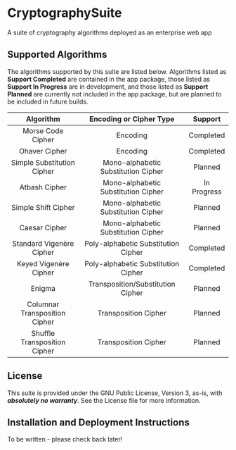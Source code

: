 # CryptographySuite
A suite of cryptography algorithms deployed as an enterprise web app

## Supported Algorithms
The algorithms supported by this suite are listed below. Algorithms listed as **Support Completed** are contained in
the app package, those listed as **Support In Progress** are in development, and those listed as **Support Planned** 
are currently not included in the app package, but are planned to be included in future builds.

|               Algorithm                |       Encoding or Cipher Type       |   Support   |
|:--------------------------------------:|:-----------------------------------:|:-----------:|
|           Morse Code Cipher            |              Encoding               |  Completed  |
|             Ohaver Cipher              |              Encoding               |  Completed  |
|       Simple Substitution Cipher       | Mono-alphabetic Substitution Cipher |   Planned   |
|             Atbash Cipher              | Mono-alphabetic Substitution Cipher | In Progress |
|          Simple Shift Cipher           | Mono-alphabetic Substitution Cipher |   Planned   |
|             Caesar Cipher              | Mono-alphabetic Substitution Cipher |   Planned   |
|    Standard Vigen&egrave;re Cipher     | Poly-alphabetic Substitution Cipher |  Completed  |
|      Keyed Vigen&egrave;re Cipher      | Poly-alphabetic Substitution Cipher |  Completed  |
|                 Enigma                 |  Transposition/Substitution Cipher  |   Planned   |
|     Columnar Transposition Cipher      |        Transposition Cipher         |   Planned   |
|      Shuffle Transposition Cipher      |        Transposition Cipher         |   Planned   |

## License
This suite is provided under the GNU Public License, Version 3, as-is, with **_absolutely no warranty_**.
See the License file for more information.

## Installation and Deployment Instructions
To be written - please check back later!